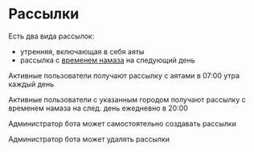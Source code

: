 <!---
The MIT License (MIT).

Copyright (c) 2018-2024 Almaz Ilaletdinov <a.ilaletdinov@yandex.ru>

Permission is hereby granted, free of charge, to any person obtaining a copy
of this software and associated documentation files (the "Software"), to deal
in the Software without restriction, including without limitation the rights
to use, copy, modify, merge, publish, distribute, sublicense, and/or sell
copies of the Software, and to permit persons to whom the Software is
furnished to do so, subject to the following conditions:

The above copyright notice and this permission notice shall be included in all
copies or substantial portions of the Software.

THE SOFTWARE IS PROVIDED "AS IS", WITHOUT WARRANTY OF ANY KIND,
EXPRESS OR IMPLIED, INCLUDING BUT NOT LIMITED TO THE WARRANTIES OF
MERCHANTABILITY, FITNESS FOR A PARTICULAR PURPOSE AND NONINFRINGEMENT.
IN NO EVENT SHALL THE AUTHORS OR COPYRIGHT HOLDERS BE LIABLE FOR ANY CLAIM,
DAMAGES OR OTHER LIABILITY, WHETHER IN AN ACTION OF CONTRACT, TORT OR
OTHERWISE, ARISING FROM, OUT OF OR IN CONNECTION WITH THE SOFTWARE OR THE USE
OR OTHER DEALINGS IN THE SOFTWARE.
-->
# Рассылки

Есть два вида рассылок: 
 - утренняя, включающая в себя аяты
 - рассылка с [временем намаза](glossary.md#Сообщение-с-временем-намаза) на следующий день

Активные пользователи получают рассылку с аятами в 07:00 утра каждый день

Активные пользователи с указанным городом получают рассылку с временем намаза на след. день ежедневно в 20:00

Администратор бота может самостоятельно создавать рассылки

Администратор бота может удалять рассылки
